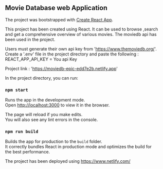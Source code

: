 ## Movie Database web Application

The project was bootstrapped with [Create React App](https://github.com/facebook/create-react-app).

This project has been created using React. It can be used to browse ,search and get a comprehensive overview of various movies. The moviedb api has been used in the project. 

Users must generate their own api key from 'https://www.themoviedb.org/'. Create a '.env' file in the project directory and paste the following : \
REACT_APP_API_KEY = You api Key

Project link : 'https://moviedb-epic-edd7e2b.netlify.app'

In the project directory, you can run:
### `npm start`

Runs the app in the development mode.\
Open [http://localhost:3000](http://localhost:3000) to view it in the browser.

The page will reload if you make edits.\
You will also see any lint errors in the console.

### `npm run build`

Builds the app for production to the `build` folder.\
It correctly bundles React in production mode and optimizes the build for the best performance.

The project has been deployed using https://www.netlify.com/

